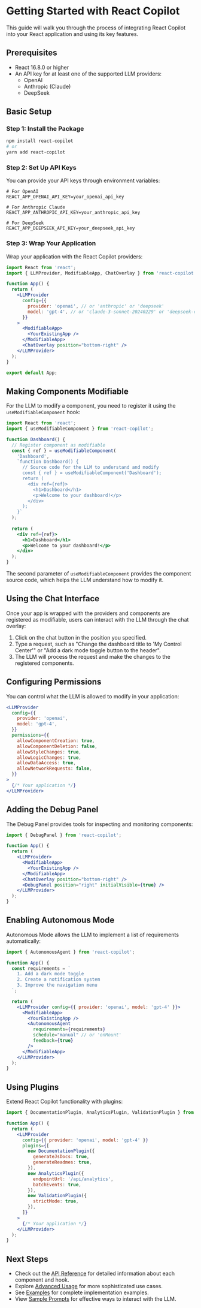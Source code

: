 # Getting Started with React Copilot

This guide will walk you through the process of integrating React Copilot into your React application and using its key features.

## Prerequisites

- React 16.8.0 or higher
- An API key for at least one of the supported LLM providers:
  - OpenAI
  - Anthropic (Claude)
  - DeepSeek

## Basic Setup

### Step 1: Install the Package

```bash
npm install react-copilot
# or
yarn add react-copilot
```

### Step 2: Set Up API Keys

You can provide your API keys through environment variables:

```env
# For OpenAI
REACT_APP_OPENAI_API_KEY=your_openai_api_key

# For Anthropic Claude
REACT_APP_ANTHROPIC_API_KEY=your_anthropic_api_key

# For DeepSeek
REACT_APP_DEEPSEEK_API_KEY=your_deepseek_api_key
```

### Step 3: Wrap Your Application

Wrap your application with the React Copilot providers:

```jsx
import React from 'react';
import { LLMProvider, ModifiableApp, ChatOverlay } from 'react-copilot';

function App() {
  return (
    <LLMProvider
      config={{
        provider: 'openai', // or 'anthropic' or 'deepseek'
        model: 'gpt-4', // or 'claude-3-sonnet-20240229' or 'deepseek-chat'
      }}
    >
      <ModifiableApp>
        <YourExistingApp />
      </ModifiableApp>
      <ChatOverlay position="bottom-right" />
    </LLMProvider>
  );
}

export default App;
```

## Making Components Modifiable

For the LLM to modify a component, you need to register it using the `useModifiableComponent` hook:

```jsx
import React from 'react';
import { useModifiableComponent } from 'react-copilot';

function Dashboard() {
  // Register component as modifiable
  const { ref } = useModifiableComponent(
    'Dashboard', 
    `function Dashboard() {
      // Source code for the LLM to understand and modify
      const { ref } = useModifiableComponent('Dashboard');
      return (
        <div ref={ref}>
          <h1>Dashboard</h1>
          <p>Welcome to your dashboard!</p>
        </div>
      );
    }`
  );
  
  return (
    <div ref={ref}>
      <h1>Dashboard</h1>
      <p>Welcome to your dashboard!</p>
    </div>
  );
}
```

The second parameter of `useModifiableComponent` provides the component source code, which helps the LLM understand how to modify it.

## Using the Chat Interface

Once your app is wrapped with the providers and components are registered as modifiable, users can interact with the LLM through the chat overlay:

1. Click on the chat button in the position you specified.
2. Type a request, such as "Change the dashboard title to 'My Control Center'" or "Add a dark mode toggle button to the header".
3. The LLM will process the request and make the changes to the registered components.

## Configuring Permissions

You can control what the LLM is allowed to modify in your application:

```jsx
<LLMProvider
  config={{
    provider: 'openai',
    model: 'gpt-4',
  }}
  permissions={{
    allowComponentCreation: true,
    allowComponentDeletion: false,
    allowStyleChanges: true,
    allowLogicChanges: true,
    allowDataAccess: true,
    allowNetworkRequests: false,
  }}
>
  {/* Your application */}
</LLMProvider>
```

## Adding the Debug Panel

The Debug Panel provides tools for inspecting and monitoring components:

```jsx
import { DebugPanel } from 'react-copilot';

function App() {
  return (
    <LLMProvider>
      <ModifiableApp>
        <YourExistingApp />
      </ModifiableApp>
      <ChatOverlay position="bottom-right" />
      <DebugPanel position="right" initialVisible={true} />
    </LLMProvider>
  );
}
```

## Enabling Autonomous Mode

Autonomous Mode allows the LLM to implement a list of requirements automatically:

```jsx
import { AutonomousAgent } from 'react-copilot';

function App() {
  const requirements = `
    1. Add a dark mode toggle
    2. Create a notification system
    3. Improve the navigation menu
  `;

  return (
    <LLMProvider config={{ provider: 'openai', model: 'gpt-4' }}>
      <ModifiableApp>
        <YourExistingApp />
        <AutonomousAgent
          requirements={requirements}
          schedule="manual" // or 'onMount'
          feedback={true}
        />
      </ModifiableApp>
    </LLMProvider>
  );
}
```

## Using Plugins

Extend React Copilot functionality with plugins:

```jsx
import { DocumentationPlugin, AnalyticsPlugin, ValidationPlugin } from 'react-copilot';

function App() {
  return (
    <LLMProvider
      config={{ provider: 'openai', model: 'gpt-4' }}
      plugins={[
        new DocumentationPlugin({
          generateJsDocs: true,
          generateReadmes: true,
        }),
        new AnalyticsPlugin({
          endpointUrl: '/api/analytics',
          batchEvents: true,
        }),
        new ValidationPlugin({
          strictMode: true,
        }),
      ]}
    >
      {/* Your application */}
    </LLMProvider>
  );
}
```

## Next Steps

- Check out the [API Reference](components/README.md) for detailed information about each component and hook.
- Explore [Advanced Usage](advanced/README.md) for more sophisticated use cases.
- See [Examples](examples.md) for complete implementation examples.
- View [Sample Prompts](sample-prompts.md) for effective ways to interact with the LLM.
